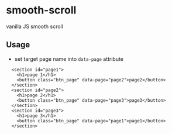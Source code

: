 # smooth-scroll
vanilla JS smooth scroll

## Usage
- set target page name into ```data-page``` attribute
```
  <section id="page1">
    <h1>page 1</h1>
    <button class="btn_page" data-page="page2">page2</button>
  </section>
  <section id="page2">
    <h1>page 2</h1>
    <button class="btn_page" data-page="page3">page3</button>
  </section>
  <section id="page3">
    <h1>page 3</h1>
    <button class="btn_page" data-page="page1">page1</button>
  </section>
```
